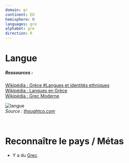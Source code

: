 ```yaml
---
domain: gr
continent: EU
hemisphere: N
languages: gre
alphabet: gre
direction: R
---
```


# Langue

##### Ressources :

[Wikipédia : Grèce #Langues et identités ethniques](https://fr.wikipedia.org/wiki/Gr%C3%A8ce#Langues_et_identit%C3%A9s_ethniques)  
[Wikipédia : Langues en Grèce](https://fr.wikipedia.org/wiki/Langues_en_Gr%C3%A8ce)  
[Wikipédia : Grec Moderne](https://fr.wikipedia.org/wiki/Grec_moderne)  

![langue](https://www.thoughtco.com/thmb/kbIbgVdS_MMY6nTACZSGLSySJNo=/1500x0/filters:no_upscale():max_bytes(150000):strip_icc():format(webp)/learn-the-greek-alphabet-1525969_v2-5b48e691c9e77c0037b0f431.png)  
*Source : [thoughtco.com](https://www.thoughtco.com/learn-the-greek-alphabet-1525969)*

<br/>

# Reconnaître le pays / Métas

- Y a du [Grec](https://www.axl.cefan.ulaval.ca/monde/langues_grecques.htm).
